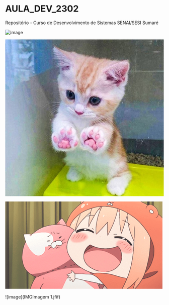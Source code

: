 # AULA_DEV_2302

 Repositório - Curso de Desenvolvimento de Sistemas SENAI/SESI Sumaré

![image](https://user-images.githubusercontent.com/125596597/220899859-6492114e-d6d6-41c4-81e6-3b532a8b9497.png)


![image](fotos-animais-fofos-bichos-sorrisos-11052018131918384.jpeg)

![image](kawaii-cute-fofo-anime-gif)

![image](IMGImagem 1.jfif)
